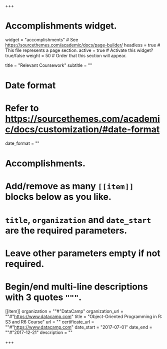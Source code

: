 +++
# Accomplishments widget.
widget = "accomplishments"  # See https://sourcethemes.com/academic/docs/page-builder/
headless = true  # This file represents a page section.
active = true  # Activate this widget? true/false
weight = 50  # Order that this section will appear.

title = "Relevant Coursework"
subtitle = ""

# Date format
#   Refer to https://sourcethemes.com/academic/docs/customization/#date-format
date_format = ""

# Accomplishments.
#   Add/remove as many `[[item]]` blocks below as you like.
#   `title`, `organization` and `date_start` are the required parameters.
#   Leave other parameters empty if not required.
#   Begin/end multi-line descriptions with 3 quotes `"""`.
  
[[item]]
  organization = ""#"DataCamp"
  organization_url = ""#"https://www.datacamp.com"
  title = "Object-Oriented Programming in R: S3 and R6 Course"
  url = ""
  certificate_url = ""#"https://www.datacamp.com"
  date_start = "2017-07-01"
  date_end = ""#"2017-12-21"
  description = ""

+++
